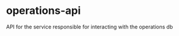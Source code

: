 operations-api
==============

API for the service responsible for interacting with the operations db
